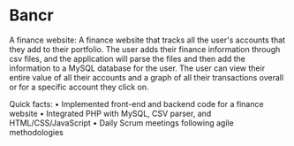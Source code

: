 # Bancr
A finance website:
A finance website that tracks all the user's accounts that they add to their portfolio. The user adds their finance
information through csv files, and the application will parse the files and then add the information to a MySQL database
for the user. The user can view their entire value of all their accounts and a graph of all their transactions overall
or for a specific account they click on.

Quick facts:
• Implemented front-end and backend code for a finance website
• Integrated PHP with MySQL, CSV parser, and HTML/CSS/JavaScript
• Daily Scrum meetings following agile methodologies
